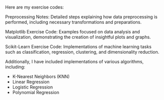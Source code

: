 Here are my exercise codes:

Preprocessing Notes: Detailed steps explaining how data preprocessing is performed, including necessary transformations and preparations.

Matplotlib Exercise Code: Examples focused on data analysis and visualization, demonstrating the creation of insightful plots and graphs.

Scikit-Learn Exercise Code: Implementations of machine learning tasks such as classification, regression, clustering, and dimensionality reduction.

Additionally, I have included implementations of various algorithms, including:
- K-Nearest Neighbors (KNN)
- Linear Regression
- Logistic Regression
- Polynomial Regression
